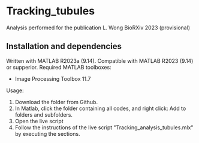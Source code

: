 # Tracking_tubules
Analysis performed for the publication L. Wong BioRXiv 2023 (provisional)
## Installation and dependencies
Written with MATLAB R2023a (9.14). Compatible with MATLAB R2023 (9.14) or supperior. 
Required MATLAB toolboxes:
- Image Processing Toolbox 11.7

Usage:
1. Download the folder from Github.
2. In Matlab, click the folder containing all codes, and right click: Add to folders and subfolders.
3. Open the live script
4. Follow the instructions of the live script "Tracking_analysis_tubules.mlx" by executing the sections.
